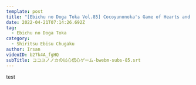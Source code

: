 ```yaml
---
template: post
title: "[Ebichu no Doga Toka Vol.85] Cocoyunonoka's Game of Hearts and Minds"
date: 2022-04-21T07:14:26.692Z
tag:
  - Ebichu no Doga Toka
category:
  - Shiritsu Ebisu Chugaku
author: Irsan
videoID: b27k4A_fgHQ
subTitle: ココユノノカの以心伝心ゲーム-bwebm-subs-85.srt
---
```

test